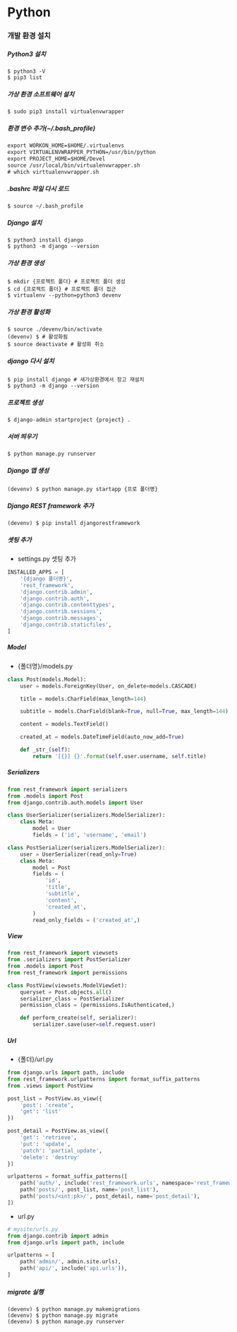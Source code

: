 # Python

### 개발 환경 설치

##### Python3 설치

```shell
$ python3 -V
$ pip3 list
```

##### 가상 환경 소프트웨어 설치

```shell
$ sudo pip3 install virtualenvwrapper
```

##### 환경 변수 추가(~/.bash_profile)

```txt
export WORKON_HOME=$HOME/.virtualenvs
export VIRTUALENVWRAPPER_PYTHON=/usr/bin/python
export PROJECT_HOME=$HOME/Devel
source /usr/local/bin/virtualenvwrapper.sh
# which virttualenvwrapper.sh
```

##### .bashrc 파일 다시 로드

`$ source ~/.bash_profile`

##### Django 설치

```shell
$ python3 install django
$ python3 -m django --version
```

##### 가상 환경 생성

```shell
$ mkdir {프로젝트 폴더} # 프로젝트 폴더 생성
$ cd {프로젝트 폴더} # 프로젝트 폴더 접근
$ virtualenv --python=python3 devenv
```

##### 가상 환경 활성화

```shell
$ source ./devenv/bin/activate
(devenv) $ # 활성화됨
$ source deactivate # 활성화 취소
```

##### django 다시 설치

```shell
$ pip install django # 새가상환경에서 장고 재설치
$ python3 -m django --version
```

##### 프로젝트 생성

```shell
$ django-admin startproject {project} .
```

##### 서버 띄우기

```shell
$ python manage.py runserver
```

##### Django 앱 생성

```shell
(devenv) $ python manage.py startapp {프로 폴더명}
```

##### Django REST framework 추가

```shell
(devenv) $ pip install djangorestframework
```

##### 셋팅 추가

- settings.py 셋팅 추가

```python
INSTALLED_APPS = [
    '{django 폴더명}',
    'rest_framework',
    'django.contrib.admin',
    'django.contrib.auth',
    'django.contrib.contenttypes',
    'django.contrib.sessions',
    'django.contrib.messages',
    'django.contrib.staticfiles',
]
```

##### Model

- {폴더명}/models.py

```python
class Post(models.Model):
    user = models.ForeignKey(User, on_delete=models.CASCADE)

    title = models.CharField(max_length=144)

    subtitle = models.CharField(blank=True, null=True, max_length=144)

    content = models.TextField()

    created_at = models.DateTimeField(auto_now_add=True)

    def _str_(self):
        return '[{}] {}'.format(self.user.username, self.title)

```

##### Serializers

```python
from rest_framework import serializers
from .models import Post
from django.contrib.auth.models import User

class UserSerializer(serializers.ModelSerializer):
    class Meta:
        model = User
        fields = ('id', 'username', 'email')

class PostSerializer(serializers.ModelSerializer):
    user = UserSerializer(read_only=True)
    class Meta:
        model = Post
        fields = (
            'id',
            'title',
            'subtitle',
            'content',
            'created_at',
        )
        read_only_fields = ('created_at',)
```

##### View

```python
from rest_framework import viewsets
from .serializers import PostSerializer
from .models import Post
from rest_framework import permissions

class PostView(viewsets.ModelViewSet):
    queryset = Post.objects.all()
    serializer_class = PostSerializer
    permission_class = (permissions.IsAuthenticated,)

    def perform_create(self, serializer):
        serializer.save(user=self.request.user)
```

##### Url

- {폴더}/url.py

```python
from django.urls import path, include
from rest_framework.urlpatterns import format_suffix_patterns
from .views import PostView

post_list = PostView.as_view({
    'post': 'create',
    'get': 'list'
})

post_detail = PostView.as_view({
    'get': 'retrieve',
    'put': 'update',
    'patch': 'partial_update',
    'delete': 'destroy'
})

urlpatterns = format_suffix_patterns([
    path('auth/', include('rest_framework.urls', namespace='rest_framework')),
    path('posts/', post_list, name='post_list'),
    path('posts/<int:pk>/', post_detail, name='post_detail'),
])
```

- url.py

```python
# mysite/urls.py
from django.contrib import admin
from django.urls import path, include

urlpatterns = [
    path('admin/', admin.site.urls),
    path('api/', include('api.urls')),
]
```

##### migrate 실행

```shell
(devenv) $ python manage.py makemigrations
(devenv) $ python manage.py migrate
(devenv) $ python manage.py runserver
```
